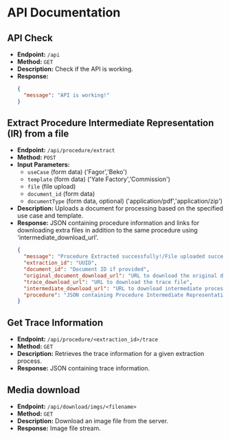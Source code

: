 
# API Documentation

## API Check
- **Endpoint:** `/api`
- **Method:** `GET`
- **Description:** Check if the API is working.
- **Response:**
  ```json
  {
    "message": "API is working!"
  }
  ```

## Extract Procedure Intermediate Representation (IR) from a file
- **Endpoint:** `/api/procedure/extract`
- **Method:** `POST`
- **Input Parameters:**
  - `useCase` (form data) ('Fagor','Beko')
  - `template` (form data) ('Yate Factory','Commission')
  - `file` (file upload)
  - `document_id` (form data)
  - `documentType` (form data, optional) ('application/pdf','application/zip')
- **Description:** Uploads a document for processing based on the specified use case and template.
- **Response:** JSON containing procedure information and links for downloading extra files in addition to the same procedure using 'intermediate_download_url'.
  ```json
  {
    "message": "Procedure Extracted successfully!/File uploaded successfully but extraction failed!" , // if file was uploaded but extraction failed
    "extraction_id": "UUID",
    "document_id": "Document ID if provided",
    "original_document_download_url": "URL to download the original document",
    "trace_download_url": "URL to download the trace file",
    "intermediate_download_url": "URL to download intermediate processing file/null",
    "procedure": "JSON containing Procedure Intermediate Representation (IR)/null",
  }
  ```


## Get Trace Information
- **Endpoint:** `/api/procedure/<extraction_id>/trace`
- **Method:** `GET`
- **Description:** Retrieves the trace information for a given extraction process.
- **Response:** JSON containing trace information.


## Media download
- **Endpoint:** `/api/download/imgs/<filename>`
- **Method:** `GET`
- **Description:** Download an image file from the server.
- **Response:** Image file stream.
